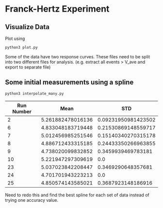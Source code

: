 # Franck-Hertz Experiment

## Visualize Data
Plot using 

```bash
python3 plot.py
```

<!-- Should see that some of the files have a Franck-Hertz response. -->

Some of the data have two response curves. These files need to be split into two different files for analysis. (e.g. extract all events > V_ave and export to separate file)

## Some initial measurements using a spline

```bash
python3 interpolate_many.py
```


Run Number | Mean | STD
-----------|------|-----
 2 | 5.261882478016136 | 0.09231950981423502
 6 | 4.833048183719448 | 0.21530869148559717
 7 | 5.012456985251546 | 0.15140340270315178
 8 | 4.886712433315185 | 0.24433350266963855
 9 | 4.738020099832852 | 0.3459939469783181
10 | 5.221947297309619 | 0.0
23 | 5.037023842208447 | 0.3469290648357681
24 | 4.701701943223213 | 0.0
25 | 4.850574143585021 | 0.3687923148186916

Need to redo this and find the best spline for each set of data instead of trying one accuracy value.

<!-- !The hot electrons from the cathode should be a fermi-dirac distribution (need citation just guessing)

[fermi](https://latex.codecogs.com/svg.latex?\large&space;N=\frac{1}{e^{(\varepsilon-\mu)/\tau}+1}) 

The franck-hertz behavior should be a sawtooth wave with a drop at n*4.9V, n=1,2,3,... (need citation)

![sawtooth](https://latex.codecogs.com/svg.latex?\large&space;ST=\sum_{n=0}^N(ax+b-n\cdot~E)\cdot(u(x-n\cdot~E)-u(x-(n+1)\cdot~E))) 


We can combine these response characteristics using a convolution

![v1a](https://latex.codecogs.com/svg.latex?\large&space;V_1(v)=N*ST=\int_0^\infty\frac{1}{e^{(v-\nu-\mu)/\tau}+1}\sum_{n=0}^N\frac{a\nu-n\cdot~E}{E}\cdot(u(\nu-n\cdot~E)-u(\nu-(n+1)\cdot~E))d\nu) 

![v1b](https://latex.codecogs.com/svg.latex?\large&space;V_1(v)=N*ST=\sum_{n=0}^N\int_{n\cdot~E}^{(n+1)\cdot~E}\frac{\frac{a}{E}\nu-n}{e^{(v-\nu-\mu)/\tau}+1}d\nu)

We also know the plasma current is exponential (need citation)

![current](https://latex.codecogs.com/svg.latex?\large&space;I=ce^{k(x-d)}) 


We can combine this response with our fermi distribution and franck-hertz using a second convolution

![v2](https://latex.codecogs.com/svg.latex?\large&space;V_2(v)=V_1*I=\sum_{n=0}^N\int_0^\infty\int_{n\cdot~E}^{(n+1)\cdot~E}\frac{\frac{a}{E}\nu-n}{e^{(v-\eta-\nu-\mu)/\tau}+1}ce^{k(\eta-d)}d\nu~d\eta)

*I probably made a typo need to double check these equtions

Finally we can add the background current in

![v](https://latex.codecogs.com/svg.latex?\large&space;V(v)=A\cdot~N(v;\mu,\tau)*ST(v;a,E)*I_1(v;c_1,k_1,d_1)+I_2(v;c_2,k_2,d_2))

with the parameters

![params](https://latex.codecogs.com/svg.latex?\large&space;A,\mu,\tau,a,E,c_1,k_1,d_1,c_2,k_2,d_2)

The sawtooth parameters can be expanded

![STparams](https://latex.codecogs.com/svg.latex?\large&space;a_0,a_1,a_2,\hdots,a_N,E_0,E_1,E_2,\hdots,E_N)

The point of parameter _A_ is because the convolution will be renormalized at each step to avoid blow-up

The exponential parameters might(probably?) be equal

![Iparams](https://latex.codecogs.com/svg.latex?\large&space;c_1=c_2,k_1=k_2,d_1=d_2?)


Use model.py to visualize the model

```bash
python3 model.py
``` -->
<!-- 
## Data Cleaning

Cut data at V<0. some files need to be split into two responses
## Data Fitting

Use scipy

```bash
fit.py
```
 -->
